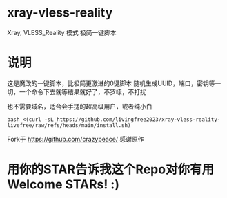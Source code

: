 # xray-vless-reality
Xray, VLESS_Reality 模式 极简一键脚本

# 说明 
这是魔改的一键脚本，比极简更激进的0键脚本
随机生成UUID，端口，密钥等一切，一个命令下去就等结果就好了，不罗嗦，不打扰

也不需要域名，适合会手搓的超高级用户，或者纯小白

```
bash <(curl -sL https://github.com/livingfree2023/xray-vless-reality-livefree/raw/refs/heads/main/install.sh)
```

Fork于 https://github.com/crazypeace/  感谢原作

# 用你的STAR告诉我这个Repo对你有用 Welcome STARs! :)
